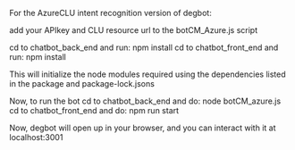 For the AzureCLU intent recognition version of degbot:

add your APIkey and CLU resource url to the botCM_Azure.js script

cd to chatbot_back_end and run: npm install
cd to chatbot_front_end and run: npm install

This will initialize the node modules required using the dependencies listed in the package and package-lock.jsons

Now, to run the bot
cd to chatbot_back_end and do: node botCM_azure.js
cd to chatbot_front_end and do: npm run start

Now, degbot will open up in your browser, 
 and you can interact with it at localhost:3001
